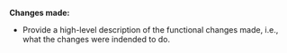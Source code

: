**Changes made:**
- Provide a high-level description of the functional changes made, i.e., what the changes were indended to do.
